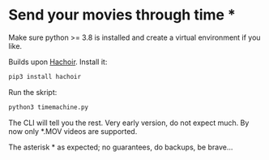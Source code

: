 # Send your movies through time *

Make sure python >= 3.8 is installed and create a virtual environment if you like.

Builds upon [Hachoir](https://hachoir.readthedocs.io). Install it:
```bash
pip3 install hachoir
```

Run the skript:

```bash
python3 timemachine.py
```

The CLI will tell you the rest.
Very early version, do not expect much.
By now only *.MOV videos are supported.

The asterisk * as expected; no guarantees, do backups, be brave...